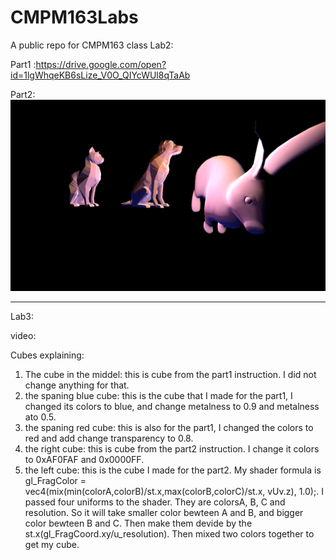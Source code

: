 # CMPM163Labs
A public repo for CMPM163 class
Lab2:

Part1 :https://drive.google.com/open?id=1lgWhqeKB6sLize_V0O_QIYcWUl8qTaAb

Part2: ![](ImagesForReadMe/lab2pic.png)

---------------------------------------------------------------------------
Lab3:

video:

Cubes explaining:
1. The cube in the middel: this is cube from the part1 instruction. I did not change anything for that.
2. the spaning blue cube: this is the cube that I made for the part1, I changed its colors to blue, and change metalness to 0.9 and metalness ato 0.5.
3. the spaning red cube: this is also for the part1, I changed the colors to red and add change transparency to 0.8.
4. the right cube: this is cube from the part2 instruction. I change it colors to 0xAF0FAF and 0x0000FF.
5. the left cube: this is the cube I made for the part2. My shader formula is gl_FragColor = vec4(mix(min(colorA,colorB)/st.x,max(colorB,colorC)/st.x, vUv.z), 1.0);. I passed four uniforms to the shader. They are colorsA, B, C and resolution. So it will take smaller color bewteen A and B, and bigger color bewteen B and C. Then make them devide by the st.x(gl_FragCoord.xy/u_resolution). Then mixed two colors together to get my cube.

